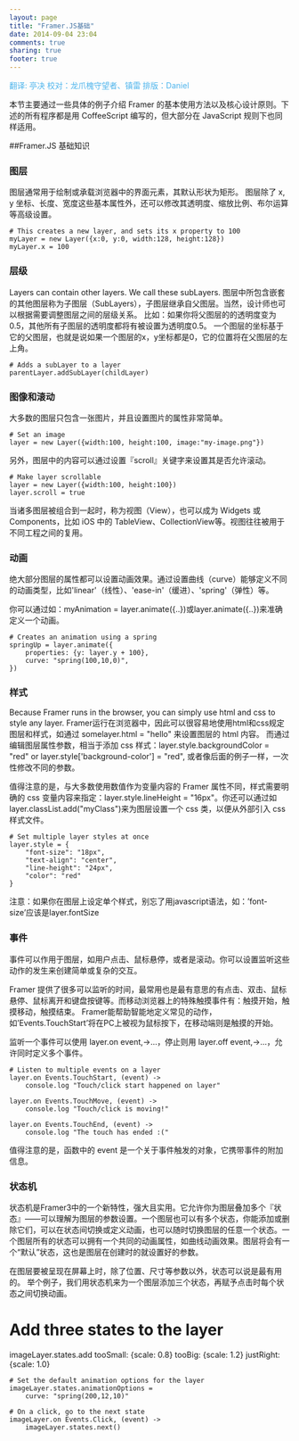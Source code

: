 ```yaml
---
layout: page
title: "Framer.JS基础"
date: 2014-09-04 23:04
comments: true
sharing: true
footer: true
---
```

<p style="color:4cb4ec">翻译: 亭决 校对：龙爪槐守望者、镇雷 排版：Daniel</p>


本节主要通过一些具体的例子介绍 Framer 的基本使用方法以及核心设计原则。下述的所有程序都是用 CoffeeScript 编写的，但大部分在 JavaScript 规则下也同样适用。

##Framer.JS 基础知识

### 图层

图层通常用于绘制或承载浏览器中的界面元素，其默认形状为矩形。 
图层除了 x, y 坐标、长度、宽度这些基本属性外，还可以修改其透明度、缩放比例、布尔运算等高级设置。

	# This creates a new layer, and sets its x property to 100
	myLayer = new Layer({x:0, y:0, width:128, height:128})
	myLayer.x = 100

### 层级

Layers can contain other layers. We call these subLayers.
图层中所包含嵌套的其他图层称为子图层（SubLayers），子图层继承自父图层。当然，设计师也可以根据需要调整图层之间的层级关系。
比如：如果你将父图层的的透明度变为0.5，其他所有子图层的透明度都将有被设置为透明度0.5。
一个图层的坐标基于它的父图层，也就是说如果一个图层的x，y坐标都是0，它的位置将在父图层的左上角。

	# Adds a subLayer to a layer
	parentLayer.addSubLayer(childLayer)

### 图像和滚动

大多数的图层只包含一张图片，并且设置图片的属性非常简单。

	# Set an image
	layer = new Layer({width:100, height:100, image:"my-image.png"})

另外，图层中的内容可以通过设置『scroll』关键字来设置其是否允许滚动。

	# Make layer scrollable
	layer = new Layer({width:100, height:100})
	layer.scroll = true

当诸多图层被组合到一起时，称为视图（View），也可以成为 Widgets 或 Components，比如 iOS 中的 TableView、CollectionView等。视图往往被用于不同工程之间的复用。

### 动画

绝大部分图层的属性都可以设置动画效果。通过设置曲线（curve）能够定义不同的动画类型，比如'linear'（线性）、'ease-in'（缓进）、'spring'（弹性）等。

你可以通过如：myAnimation = layer.animate({..})或layer.animate({..})来准确定义一个动画。

	# Creates an animation using a spring
	springUp = layer.animate({
    	properties: {y: layer.y + 100},
    	curve: "spring(100,10,0)",
	})

### 样式
Because Framer runs in the browser, you can simply use html and css to style any layer. 
Framer运行在浏览器中，因此可以很容易地使用html和css规定图层和样式，如通过 somelayer.html = "hello" 来设置图层的 html 内容。
而通过编辑图层属性参数，相当于添加 css 样式：layer.style.backgroundColor = "red" or layer.style['background-color'] = "red", 或者像后面的例子一样，一次性修改不同的参数。

值得注意的是，与大多数使用数值作为变量内容的 Framer 属性不同，样式需要明确的 css 变量内容来指定：layer.style.lineHeight = "16px"。你还可以通过如 layer.classList.add("myClass")来为图层设置一个 css 类，以便从外部引入 css 样式文件。

	# Set multiple layer styles at once
	layer.style = {
    	"font-size": "18px",
    	"text-align": "center",
    	"line-height": "24px",
    	"color": "red"
	}

注意：如果你在图层上设定单个样式，别忘了用javascript语法，如：’font-size’应该是layer.fontSize

### 事件

事件可以作用于图层，如用户点击、鼠标悬停，或者是滚动。你可以设置监听这些动作的发生来创建简单或复杂的交互。 

Framer 提供了很多可以监听的时间，最常用也是最有意思的有点击、双击、鼠标悬停、鼠标离开和键盘按键等。而移动浏览器上的特殊触摸事件有：触摸开始，触摸移动，触摸结束。
Framer能帮助智能地定义常见的动作，如’Events.TouchStart’将在PC上被视为鼠标按下，在移动端则是触摸的开始。

监听一个事件可以使用 layer.on event,->…，停止则用 layer.off event,->…，允许同时定义多个事件。

	# Listen to multiple events on a layer
	layer.on Events.TouchStart, (event) ->
    	console.log "Touch/click start happened on layer"
	
	layer.on Events.TouchMove, (event) ->
    	console.log "Touch/click is moving!"
	
	layer.on Events.TouchEnd, (event) ->
    	console.log "The touch has ended :("

值得注意的是，函数中的 event 是一个关于事件触发的对象，它携带事件的附加信息。

### 状态机
状态机是Framer3中的一个新特性，强大且实用。它允许你为图层叠加多个『状态』——可以理解为图层的参数设置。一个图层也可以有多个状态，你能添加或删除它们，可以在状态间切换或定义动画，也可以随时切换图层的任意一个状态。一个图层所有的状态可以拥有一个共同的动画属性，如曲线动画效果。图层将会有一个“默认”状态，这也是图层在创建时的就设置好的参数。

在图层要被呈现在屏幕上时，除了位置、尺寸等参数以外，状态可以说是最有用的。
举个例子，我们用状态机来为一个图层添加三个状态，再赋予点击时每个状态之间切换动画。
 
 # Add three states to the layer
imageLayer.states.add
    tooSmall:  {scale: 0.8}
    tooBig:    {scale: 1.2}
    justRight: {scale: 1.0}

	# Set the default animation options for the layer
	imageLayer.states.animationOptions =
    	curve: "spring(200,12,10)"
	
	# On a click, go to the next state
	imageLayer.on Events.Click, (event) ->
    	imageLayer.states.next()
